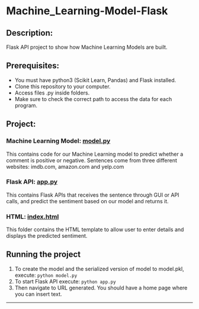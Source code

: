 # Machine_Learning-Model-Flask

## Description: 
Flask API project to show how Machine Learning Models are built.

## Prerequisites:
- You must have python3 (Scikit Learn, Pandas) and Flask installed.
- Clone this repository to your computer.
- Access files .py inside folders.
- Make sure to check the correct path to access the data for each program.

## Project:

### Machine Learning Model: [model.py](https://github.com/markikojr/DataScience/blob/master/sentiment_classifier_api/model.py)  
This contains code for our Machine Learning model to predict whether a comment is positive or negative. Sentences come from three different websites: imdb.com, amazon.com and yelp.com

### Flask API: [app.py](https://github.com/markikojr/DataScience/blob/master/sentiment_classifier_api/app.py)  
This contains Flask APIs that receives the sentence through GUI or API calls, and predict the sentiment based on our model and returns it.

### HTML: [index.html](https://github.com/markikojr/DataScience/blob/master/sentiment:classifier_api/templates/index.html) 
This folder contains the HTML template to allow user to enter details and displays the predicted sentiment.

## Running the project
1) To create the model and the serialized version of model to model.pkl, execute: `python model.py`
2) To start Flask API execute: `python app.py` 
3) Then navigate to URL generated. You should have a home page where you can insert text. 

----------------------------

